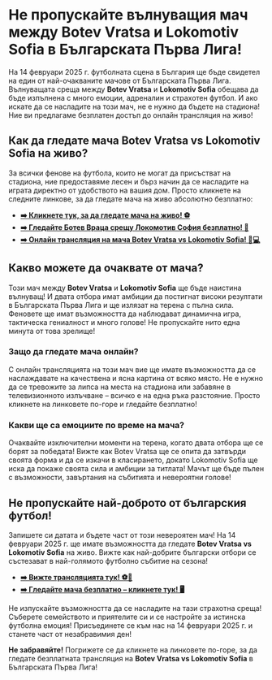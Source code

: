 # Не пропускайте вълнуващия мач между Botev Vratsa и Lokomotiv Sofia в Българската Първа Лига!

На 14 февруари 2025 г. футболната сцена в България ще бъде свидетел на един от най-очакваните мачове от Българската Първа Лига. Вълнуващата среща между **Botev Vratsa** и **Lokomotiv Sofia** обещава да бъде изпълнена с много емоции, адреналин и страхотен футбол. И ако искате да се насладите на този мач, не е нужно да бъдете на стадиона! Ние ви предлагаме безплатен достъп до онлайн трансляция на живо!

## Как да гледате мача Botev Vratsa vs Lokomotiv Sofia на живо?

За всички фенове на футбола, които не могат да присъстват на стадиона, ние предоставяме лесен и бърз начин да се насладите на играта директно от удобството на вашия дом. Просто кликнете на следните линкове, за да гледате мача на живо абсолютно безплатно:

- [**➡️ Кликнете тук, за да гледате мача на живо! ⚽**](https://tinyurl.com/livestreamfreeo?st=Botev+Vratsa+vs+Lokomotiv+Sofia&si=ghc)
- [**➡️ Гледайте Ботев Враца срещу Локомотив София безплатно! 🎥**](https://tinyurl.com/livestreamfreeo?st=Botev+Vratsa+vs+Lokomotiv+Sofia&si=ghc)
- [**➡️ Онлайн трансляция на мача Botev Vratsa vs Lokomotiv Sofia! 📱💻**](https://tinyurl.com/livestreamfreeo?st=Botev+Vratsa+vs+Lokomotiv+Sofia&si=ghc)

## Какво можете да очаквате от мача?

Този мач между **Botev Vratsa** и **Lokomotiv Sofia** ще бъде наистина вълнуващ! И двата отбора имат амбиции да постигнат високи резултати в Българската Първа Лига и ще излязат на терена с пълна сила. Феновете ще имат възможността да наблюдават динамична игра, тактическа гениалност и много голове! Не пропускайте нито една минута от това зрелище!

### Защо да гледате мача онлайн?

С онлайн трансляцията на този мач вие ще имате възможността да се наслаждавате на качествена и ясна картина от всяко място. Не е нужно да се тревожите за липса на места на стадиона или забавяне в телевизионното излъчване – всичко е на една ръка разстояние. Просто кликнете на линковете по-горе и гледайте безплатно!

### Какви ще са емоциите по време на мача?

Очаквайте изключителни моменти на терена, когато двата отбора ще се борят за победата! Вижте как Botev Vratsa ще се опита да затвърди своята форма и да се изкачи в класирането, докато Lokomotiv Sofia ще иска да покаже своята сила и амбиции за титлата! Мачът ще бъде пълен с възможности, завъртания на събитията и невероятни голове!

## Не пропускайте най-доброто от българския футбол!

Запишете си датата и бъдете част от този невероятен мач! На 14 февруари 2025 г. ще имате възможността да гледате **Botev Vratsa vs Lokomotiv Sofia** на живо. Вижте как най-добрите български отбори се състезават в най-голямото футболно събитие на сезона!

- [**➡️ Вижте трансляцията тук! ⚽📲**](https://tinyurl.com/livestreamfreeo?st=Botev+Vratsa+vs+Lokomotiv+Sofia&si=ghc)
- [**➡️ Гледайте мача безплатно – кликнете тук! 🖥️**](https://tinyurl.com/livestreamfreeo?st=Botev+Vratsa+vs+Lokomotiv+Sofia&si=ghc)

Не изпускайте възможността да се насладите на тази страхотна среща! Съберете семейството и приятелите си и се настройте за истинска футболна емоция! Присъединете се към нас на 14 февруари 2025 г. и станете част от незабравимия ден!

**Не забравяйте!** Погрижете се да кликнете на линковете по-горе, за да гледате безплатната трансляция на **Botev Vratsa vs Lokomotiv Sofia** в Българската Първа Лига!
